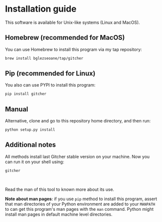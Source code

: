 # Installation guide

This software is available for Unix-like systems (Linux and MacOS).

## Homebrew (recommended for MacOS)

You can use Homebrew to install this program via my tap repository:

```sh
brew install bglezseoane/tap/gitcher
```

## Pip (recommended for Linux)

You also can use PYPI to install this program:

```sh
pip install gitcher
```

## Manual

Alternative, clone and go to this repository home directory, and then run:

```sh
python setup.py install
```

## Additional notes

All methods install last Gitcher stable version on your machine. Now you can run it on your shell using:

```sh
gitcher
```

<br>

Read the man of this tool to known more about its use.

**Note about man pages**: if you use `pip` method to install this program, assert that man directories of your Python environment are added to your `MANPATH` to can get this program's man pages with the `man` command. Python might install man pages in default machine level directories.
